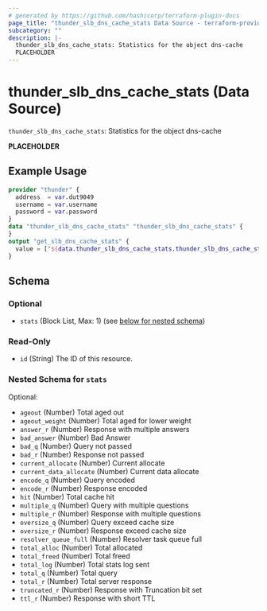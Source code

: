 ```yaml
---
# generated by https://github.com/hashicorp/terraform-plugin-docs
page_title: "thunder_slb_dns_cache_stats Data Source - terraform-provider-thunder"
subcategory: ""
description: |-
  thunder_slb_dns_cache_stats: Statistics for the object dns-cache
  PLACEHOLDER
---
```


# thunder_slb_dns_cache_stats (Data Source)

`thunder_slb_dns_cache_stats`: Statistics for the object dns-cache

__PLACEHOLDER__

## Example Usage

```terraform
provider "thunder" {
  address  = var.dut9049
  username = var.username
  password = var.password
}
data "thunder_slb_dns_cache_stats" "thunder_slb_dns_cache_stats" {
}
output "get_slb_dns_cache_stats" {
  value = ["${data.thunder_slb_dns_cache_stats.thunder_slb_dns_cache_stats}"]
}
```

<!-- schema generated by tfplugindocs -->
## Schema

### Optional

- `stats` (Block List, Max: 1) (see [below for nested schema](#nestedblock--stats))

### Read-Only

- `id` (String) The ID of this resource.

<a id="nestedblock--stats"></a>
### Nested Schema for `stats`

Optional:

- `ageout` (Number) Total aged out
- `ageout_weight` (Number) Total aged for lower weight
- `answer_r` (Number) Response with multiple answers
- `bad_answer` (Number) Bad Answer
- `bad_q` (Number) Query not passed
- `bad_r` (Number) Response not passed
- `current_allocate` (Number) Current allocate
- `current_data_allocate` (Number) Current data allocate
- `encode_q` (Number) Query encoded
- `encode_r` (Number) Response encoded
- `hit` (Number) Total cache hit
- `multiple_q` (Number) Query with multiple questions
- `multiple_r` (Number) Response with multiple questions
- `oversize_q` (Number) Query exceed cache size
- `oversize_r` (Number) Response exceed cache size
- `resolver_queue_full` (Number) Resolver task queue full
- `total_alloc` (Number) Total allocated
- `total_freed` (Number) Total freed
- `total_log` (Number) Total stats log sent
- `total_q` (Number) Total query
- `total_r` (Number) Total server response
- `truncated_r` (Number) Response with Truncation bit set
- `ttl_r` (Number) Response with short TTL


